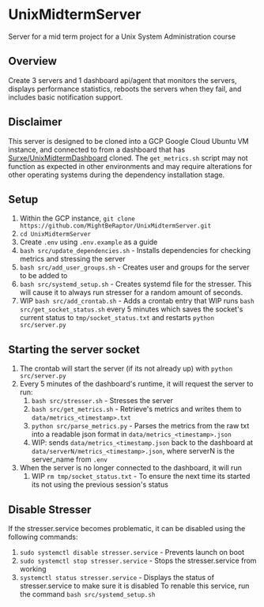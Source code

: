 # UnixMidtermServer
Server for a mid term project for a Unix System Administration course

## Overview
Create 3 servers and 1 dashboard api/agent that monitors the servers, displays performance statistics, reboots the servers when they fail, and includes basic notification support.

## Disclaimer
This server is designed to be cloned into a GCP Google Cloud Ubuntu VM instance, and connected to from a dashboard that has [Surxe/UnixMidtermDashboard](https://github.com/Surxe/UnixMidtermDashboard.git) cloned. The `get_metrics.sh` script may not function as expected in other environments and may require alterations for other operating systems during the dependency installation stage.

## Setup
1. Within the GCP instance, `git clone https://github.com/MightBeRaptor/UnixMidtermServer.git`
2. `cd UnixMidtermServer`
3. Create `.env` using `.env.example` as a guide
4. `bash src/update_dependencies.sh` - Installs dependencies for checking metrics and stressing the server
5. `bash src/add_user_groups.sh` - Creates user and groups for the server to be added to
6. `bash src/systemd_setup.sh` - Creates systemd file for the stresser. This will cause it to always run stresser for a random amount of seconds.
7. WIP `bash src/add_crontab.sh` - Adds a crontab entry that WIP runs `bash src/get_socket_status.sh` every 5 minutes which saves the socket's current status to `tmp/socket_status.txt` and restarts `python src/server.py`

## Starting the server socket
1. The crontab will start the server (if its not already up) with `python src/server.py`    
2. Every 5 minutes of the dashboard's runtime, it will request the server to run:
    1. `bash src/stresser.sh` - Stresses the server
    2. `bash src/get_metrics.sh` - Retrieve's metrics and writes them to `data/metrics_<timestamp>.txt`
    3. `python src/parse_metrics.py` - Parses the metrics from the raw txt into a readable json format in `data/metrics_<timestamp>.json`
    4. WIP: sends `data/metrics_<timestamp.json` back to the dashboard at `data/serverN/metrics_<timestamp>.json`, where serverN is the server_name from `.env`
3. When the server is no longer connected to the dashboard, it will run
    1. WIP `rm tmp/socket_status.txt` - To ensure the next time its started its not using the previous session's status


## Disable Stresser
If the stresser.service becomes problematic, it can be disabled using the following commands:
1. `sudo systemctl disable stresser.service` - Prevents launch on boot
2. `sudo systemctl stop stresser.service` - Stops the stresser.service from working
3. `systemctl status stresser.service` - Displays the status of stresser.service to make sure it is disabled
To renable this service, run the command `bash src/systemd_setup.sh`